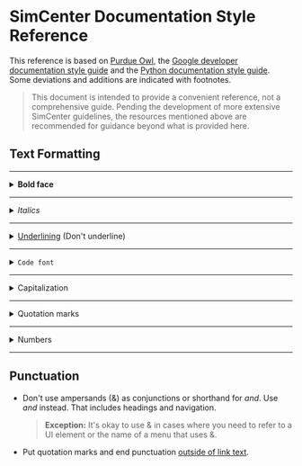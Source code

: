 <!-- Claudio Perez -->

# SimCenter Documentation Style Reference

This reference is based on [Purdue Owl](https://owl.purdue.edu/owl/purdue_owl.html), the [Google developer documentation style guide](https://developers.google.com/style?hl=es-419) and the [Python documentation style guide](https://docs.python.org/3.1/documenting/style.html). Some deviations and additions are indicated with footnotes.

>This document is intended to provide a convenient reference, not a comprehensive guide. Pending the development of more extensive SimCenter guidelines, the resources mentioned above are recommended for guidance beyond what is provided here.

## Text Formatting

---------------------------

<details>

<summary><b>Bold face</b> </summary>

Use bold formatting (**), for UI elements and at the beginning of notices. This includes names for buttons, menus, dialogs, windows, list items, or any other feature in the page or console that has a visible name. Don't use code font for UI elements, unless it's an element that meets the requirements for code font. In that case, use both code font and bold.
</details>

---------------------------

<details>
<summary><i>Italics</i></summary>

Proper uses of italics:

- Drawing attention to a specific word or phrase, such as when [defining terms](https://developers.google.com/style/key-terms) or [using words as words](https://developers.google.com/style/formatting-words-as-words).
- Referring to titles of books, movies, web series, and other full-length works, unless they are part of a link.
- Referring to parameter names. For example, when you refer to the parameters of a method like `doSomething(Uri data, int count)`, italicize *data* and *count*.
- Using mathematical variables.

Some improper uses of italics:

- Names of mathematical functions, operators, or units; use the Latex commands `\mathrm` or `\operatorname` appropriately to avoid improper italics when writing mathematical expressions.

</details>

---------------------------

<details>
<summary> <u>Underlining</u> (Don't underline) </summary>

Don't underline.
</details>

---------------------------

<details>
<summary> <code>Code font</code> </summary>

Surround text in double backticks (\`\`) to apply a monospace font to [code in text](https://developers.google.com/style/code-in-text), inline code, and user input. Use code blocks (`.. :code-block::`) for code samples or other blocks of code. Do not override or modify font styles inline. Use code font to mark up code, such as class names, method names, HTTP status codes, console output, and placeholder variables.

Some proper uses:

- Referring to file names.
</details>

---------------------------

<details>
<summary>Capitalization</summary>

Use American English style for [general capitalization](https://developers.google.com/style/capitalization). When possible, use sentence case in low-level headings, titles, and navigation.
</details>

---------------------------

<details>
<summary>Quotation marks</summary>

In general, use American English style when [punctuating quotations](https://developers.google.com/style/quotation-marks). For titles of shorter works-such as articles or episodes in a web series-put titles in quotation marks, unless they are part of a link.
</details>

---------------------------

<details>
<summary>Numbers</summary>

In general, spell out the following:

- Numbers from zero through nine, except as noted below in Numbers as numerals.

- A number that starts a sentence.

    >**Exception:** It's okay, but non-optimal, to begin a sentence with a four-digit year.

- A number that is followed by a numeral (e.g. "This procedure creates fifteen 100,000-byte files.").

- Indefinite and casual numbers (e.g. "The API might return a list of a million songs").

In general, use numerals for the following:

- Numbers 10 and greater.

  > **Exceptions:** Always use numerals for the following items, even if they are less than 10:
  > - Version numbers.
  > - Technical quantities, such as amounts of memory, amounts of disk space, numbers of queries, or usage limits.
  > - Page numbers.
  > - Chapter numbers, sections, pages, and so on.
  > - Prices.
  > - Numbers without units, such as numbers used in mathematical expressions.

- Numbers less than 10 when they appear in the same sentence with numbers greater than 9. For example, "The menu contains 15 options but 6 of them are disabled".
- Negative numbers.
- Most fractions.
- Percentages.
- Dimensions.
- Decimals.
- Measurements.
- Numbers in a range.

Fractions

- Express fractions as decimal numbers, when possible.
- When expressing fractions as words, connect the numerator and denominator with a hyphen unless one of them is already hyphenated.

</details>

---------------------------

## Punctuation

- Don't use ampersands (&) as conjunctions or shorthand for *and*. Use *and* instead. That includes headings and navigation. 
  >**Exception:** It's okay to use & in cases where you need to refer to a UI element or the name of a menu that uses &.
- Put quotation marks and end punctuation [outside of link text](https://developers.google.com/style/link-text#punctuation-with-links).


